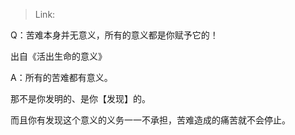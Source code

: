 > Link: 

Q：苦难本身并无意义，所有的意义都是你赋予它的！

出自《活出生命的意义》

A：所有的苦难都有意义。

那不是你发明的、是你【发现】的。

而且你有发现这个意义的义务一一不承担，苦难造成的痛苦就不会停止。